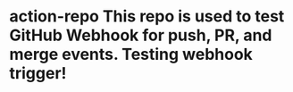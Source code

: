 # action-repo This repo is used to test GitHub Webhook for push, PR, and merge events. Testing webhook trigger!
